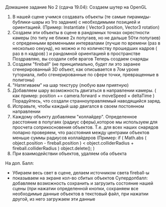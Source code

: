 Домашнее задание No 2 (сдача 19.04):
Создаем шутер на OpenGL
1. В нашей сцене учимся создавать объекты (те самые пирамиды- бублики-шары из 1го задания) с необходимыми позицией и ориентацией. (Пример: Instantiate ( Vector3 position, Vector3 rotation)
2. Создаем эти объекты в сцене в рандомных точках окрестности камеры (по типу не ближе 2х попугаев, но не дальше 50ти попугаев) с опреденными временными интервалами (лучше по времени (раз в несколько секунд),  но можно и по количеству прошедших кадров ( раз в n кадров) ) и рандомной ориентацией в пространстве
Поздравляю, вы создали себе врагов
Теперь создаем снаряды
3. Создаем "fireball" (не принципиально, будет ли это заранее сгенерированный 3D объект, как описывается в 7ом уроке туториала, либо сгенерированные по сфере точки, превращенные в полигоны)
4. "Натягиваем" на шар текстуру (любую вам приятную)
5. Добавляем шару возможность двигаться в направлении камеры. ( как пример: position += camera.forward × moveSpeed × deltaTime )
Порадуйтесь, что создали странноуправляемый наводящийся заряд.
6. Исправьте, чтобы каждый шар двигался в своем постоянном направлении
7. Каждому объекту добавляем "коллайдер". Определенное расстояние в попугаях (радиус сферы),которое мы используем для просчета соприкосновения объектов. Т.е. для всех наших снарядов попарно проверяем, что расстояния между центрами объектов меньше суммы радиусов коллайдеров (Пример: if ( Math.abs ( object.position - fireball.position ) < object.colliderRadius + fireball.colliderRadius )  object.delete(); )
8. При взаимодействии объектов, удаляем оба объекта


На доп. Балл:
- Убираем весь свет в сцене, делаем источником света fireball-ы
- показываем на экране кол-во сбитых объектов
Супердопбалл: добавляем возможность сохранить и загрузить состояние нашей сцены (при нажатии определенной кнопки, сохраняем все необходимые данные объектов в текстовый файл, при нажатии другой, из него загружаем эти данные
